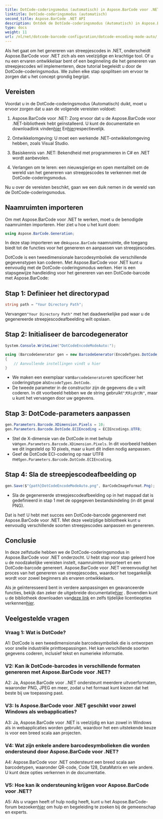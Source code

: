 ```yaml
---
title: DotCode-coderingsmodus (automatisch) in Aspose.BarCode voor .NET
linktitle: DotCode-coderingsmodus (automatisch)
second_title: Aspose.BarCode .NET API
description: Ontdek de DotCode-coderingsmodus (Automatisch) in Aspose.BarCode voor .NET, een krachtig hulpmiddel voor het genereren van streepjescodes. Leer stap voor stap hoe u DotCode-barcodes kunt genereren. Bekijk de documentatie, download de bibliotheek en ontvang tijdelijke licenties.
type: docs
weight: 11
url: /nl/net/dotcode-barcode-configuration/dotcode-encoding-mode-auto/
---
```

Als het gaat om het genereren van streepjescodes in .NET, onderscheidt Aspose.BarCode voor .NET zich als een veelzijdige en krachtige tool. Of u nu een ervaren ontwikkelaar bent of een beginneling die het genereren van streepjescodes wil implementeren, deze tutorial begeleidt u door de DotCode-coderingsmodus. We zullen elke stap opsplitsen om ervoor te zorgen dat u het concept grondig begrijpt.

## Vereisten

Voordat u in de DotCode-coderingsmodus (Automatisch) duikt, moet u ervoor zorgen dat u aan de volgende vereisten voldoet:

1.  Aspose.BarCode voor .NET: Zorg ervoor dat u de Aspose.BarCode voor .NET-bibliotheek hebt geïnstalleerd. U kunt de documentatie en downloadlink vinden[hier](https://reference.aspose.com/barcode/net/) En[hier](https://releases.aspose.com/barcode/net/)respectievelijk.

2. Ontwikkelomgeving: U moet een werkende .NET-ontwikkelomgeving hebben, zoals Visual Studio.

3. Basiskennis van .NET: Bekendheid met programmeren in C# en .NET wordt aanbevolen.

4. Verlangen om te leren: een nieuwsgierige en open mentaliteit om de wereld van het genereren van streepjescodes te verkennen met de DotCode-coderingsmodus.

Nu u over de vereisten beschikt, gaan we een duik nemen in de wereld van de DotCode-coderingsmodus.

## Naamruimten importeren

Om met Aspose.BarCode voor .NET te werken, moet u de benodigde naamruimten importeren. Hier ziet u hoe u het kunt doen:

```csharp
using Aspose.BarCode.Generation;
```

 In deze stap importeren we de`Aspose.BarCode` naamruimte, die toegang biedt tot de functies voor het genereren en aanpassen van streepjescodes.

DotCode is een tweedimensionale barcodesymboliek die verschillende gegevenstypen kan coderen. Met Aspose.BarCode voor .NET kunt u eenvoudig met de DotCode-coderingsmodus werken. Hier is een stapsgewijze handleiding voor het genereren van een DotCode-barcode met Aspose.BarCode:

## Stap 1: Definieer het directorypad

```csharp
string path = "Your Directory Path";
```

 Vervangen`"Your Directory Path"` met het daadwerkelijke pad waar u de gegenereerde streepjescodeafbeelding wilt opslaan.

## Stap 2: Initialiseer de barcodegenerator

```csharp
System.Console.WriteLine("DotCodeEncodeModeAuto:");

using (BarcodeGenerator gen = new BarcodeGenerator(EncodeTypes.DotCode, "犬Right狗"))
{
    // Aanvullende instellingen vindt u hier
}
```

-  We maken een exemplaar van`BarcodeGenerator`en specificeer het coderingstype als`EncodeTypes.DotCode`.
-  De tweede parameter in de constructor zijn de gegevens die u wilt coderen. In dit voorbeeld hebben we de string gebruikt`"犬Right狗"`, maar u kunt het vervangen door uw gegevens.

## Stap 3: DotCode-parameters aanpassen

```csharp
gen.Parameters.Barcode.XDimension.Pixels = 10;
gen.Parameters.Barcode.DotCode.ECIEncoding = ECIEncodings.UTF8;
```

-  Stel de X-dimensie van de DotCode in met behulp van`gen.Parameters.Barcode.XDimension.Pixels`. In dit voorbeeld hebben we dit ingesteld op 10 pixels, maar u kunt dit indien nodig aanpassen.
-  Geef de DotCode ECI-codering op naar UTF8 met`gen.Parameters.Barcode.DotCode.ECIEncoding`.

## Stap 4: Sla de streepjescodeafbeelding op

```csharp
gen.Save($"{path}DotCodeEncodeModeAuto.png", BarCodeImageFormat.Png);
```

- Sla de gegenereerde streepjescodeafbeelding op in het mappad dat is gedefinieerd in stap 1 met de opgegeven bestandsindeling (in dit geval PNG).

Dat is het! U hebt met succes een DotCode-barcode gegenereerd met Aspose.BarCode voor .NET. Met deze veelzijdige bibliotheek kunt u eenvoudig verschillende soorten streepjescodes aanpassen en genereren.

## Conclusie

In deze zelfstudie hebben we de DotCode-coderingsmodus in Aspose.BarCode voor .NET onderzocht. U hebt stap voor stap geleerd hoe u de noodzakelijke vereisten instelt, naamruimten importeert en een DotCode-barcode genereert. Aspose.BarCode voor .NET vereenvoudigt het proces van het genereren van streepjescodes, waardoor het toegankelijk wordt voor zowel beginners als ervaren ontwikkelaars.

 Als je geïnteresseerd bent in verdere aanpassingen en geavanceerde functies, bekijk dan zeker de uitgebreide documentatie[hier](https://reference.aspose.com/barcode/net/) . Bovendien kunt u de bibliotheek downloaden van[deze link](https://releases.aspose.com/barcode/net/) en zelfs tijdelijke licentieopties verkennen[hier](https://purchase.aspose.com/temporary-license/).

## Veelgestelde vragen

### Vraag 1: Wat is DotCode?

A1: DotCode is een tweedimensionale barcodesymboliek die is ontworpen voor snelle industriële printtoepassingen. Het kan verschillende soorten gegevens coderen, inclusief tekst en numerieke informatie.

### V2: Kan ik DotCode-barcodes in verschillende formaten genereren met Aspose.BarCode voor .NET?

A2: Ja, Aspose.BarCode voor ..NET ondersteunt meerdere uitvoerformaten, waaronder PNG, JPEG en meer, zodat u het formaat kunt kiezen dat het beste bij uw toepassing past.

### V3: Is Aspose.BarCode voor .NET geschikt voor zowel Windows als webapplicaties?

A3: Ja, Aspose.BarCode voor .NET is veelzijdig en kan zowel in Windows als in webapplicaties worden gebruikt, waardoor het een uitstekende keuze is voor een breed scala aan projecten.

### V4: Wat zijn enkele andere barcodesymbolieken die worden ondersteund door Aspose.BarCode voor .NET?

A4: Aspose.BarCode voor .NET ondersteunt een breed scala aan barcodetypen, waaronder QR-code, Code 128, DataMatrix en vele andere. U kunt deze opties verkennen in de documentatie.

### V5: Hoe kan ik ondersteuning krijgen voor Aspose.BarCode voor .NET?

 A5: Als u vragen heeft of hulp nodig heeft, kunt u het Aspose.BarCode-forum bezoeken[hier](https://forum.aspose.com/c/barcode/13) om hulp en begeleiding te zoeken bij de gemeenschap en experts.